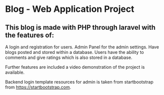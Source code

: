 # Blog - Web Application Project

## This blog is made with PHP through laravel with the features of:
A login and registration for users.
Admin Panel for the admin settings.
Have blogs posted and stored within a database.
Users have the ability to comments and give ratings which is also stored in a database.

Further features are included a video demonstration of the project is available.


Backend login template resources for admin is taken from startbootstrap from https://startbootstrap.com.

